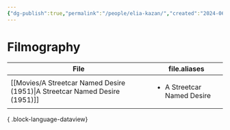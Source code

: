 ```yaml
---
{"dg-publish":true,"permalink":"/people/elia-kazan/","created":"2024-06-17","updated":"2024-06-17"}
---
```



# Filmography

| File                                                                           | file.aliases                               |
| ------------------------------------------------------------------------------ | ------------------------------------------ |
| [[Movies/A Streetcar Named Desire (1951)\|A Streetcar Named Desire (1951)]] | <ul><li>A Streetcar Named Desire</li></ul> |

{ .block-language-dataview}

